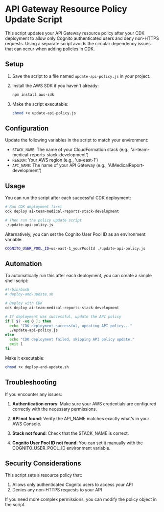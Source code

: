 # API Gateway Resource Policy Update Script

This script updates your API Gateway resource policy after your CDK deployment to allow only Cognito authenticated users and deny non-HTTPS requests. Using a separate script avoids the circular dependency issues that can occur when adding policies in CDK.

## Setup

1. Save the script to a file named `update-api-policy.js` in your project.

2. Install the AWS SDK if you haven't already:
   ```bash
   npm install aws-sdk
   ```

3. Make the script executable:
   ```bash
   chmod +x update-api-policy.js
   ```

## Configuration

Update the following variables in the script to match your environment:

- `STACK_NAME`: The name of your CloudFormation stack (e.g., 'ai-team-medical-reports-stack-development')
- `REGION`: Your AWS region (e.g., 'us-east-1')
- `API_NAME`: The name of your API Gateway (e.g., 'AIMedicalReport-development')

## Usage

You can run the script after each successful CDK deployment:

```bash
# Run CDK deployment first
cdk deploy ai-team-medical-reports-stack-development

# Then run the policy update script
./update-api-policy.js
```

Alternatively, you can set the Cognito User Pool ID as an environment variable:

```bash
COGNITO_USER_POOL_ID=us-east-1_yourPoolId ./update-api-policy.js
```

## Automation

To automatically run this after each deployment, you can create a simple shell script:

```bash
#!/bin/bash
# deploy-and-update.sh

# Deploy with CDK
cdk deploy ai-team-medical-reports-stack-development

# If deployment was successful, update the API policy
if [ $? -eq 0 ]; then
  echo "CDK deployment successful, updating API policy..."
  ./update-api-policy.js
else
  echo "CDK deployment failed, skipping API policy update."
  exit 1
fi
```

Make it executable:
```bash
chmod +x deploy-and-update.sh
```

## Troubleshooting

If you encounter any issues:

1. **Authentication errors**: Make sure your AWS credentials are configured correctly with the necessary permissions.

2. **API not found**: Verify the API_NAME matches exactly what's in your AWS Console.

3. **Stack not found**: Check that the STACK_NAME is correct.

4. **Cognito User Pool ID not found**: You can set it manually with the COGNITO_USER_POOL_ID environment variable.

## Security Considerations

This script sets a resource policy that:

1. Allows only authenticated Cognito users to access your API
2. Denies any non-HTTPS requests to your API

If you need more complex permissions, you can modify the policy object in the script.
